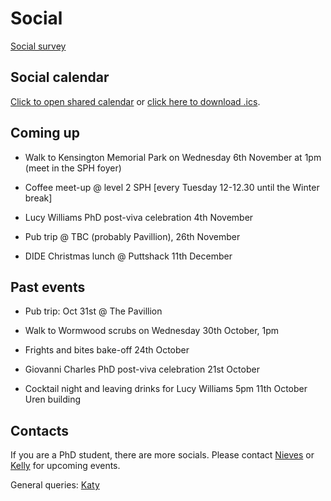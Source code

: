 # Social

[Social survey](https://forms.gle/KC9pEdhDQK7KJWRn9)

## Social calendar

[Click to open shared calendar](https://outlook.office365.com/owa/calendar/6aac4f3cd5c14f7596ff96d463425c49@imperial.ac.uk/be78b35d280f4ad5be57b18a7a0e29285218192955509845337/calendar.html) or [click here to download .ics](https://outlook.office365.com/owa/calendar/6aac4f3cd5c14f7596ff96d463425c49@imperial.ac.uk/be78b35d280f4ad5be57b18a7a0e29285218192955509845337/calendar.ics).

## Coming up

* Walk to Kensington Memorial Park on Wednesday 6th November at 1pm (meet in the SPH foyer)

* Coffee meet-up @ level 2 SPH [every Tuesday 12-12.30 until the Winter break]
    
* Lucy Williams PhD post-viva celebration 4th November

* Pub trip @ TBC (probably Pavillion), 26th November

* DIDE Christmas lunch @ Puttshack 11th December

## Past events
* Pub trip: Oct 31st @ The Pavillion

* Walk to Wormwood scrubs on Wednesday 30th October, 1pm

* Frights and bites bake-off 24th October

* Giovanni Charles PhD post-viva celebration 21st October

* Cocktail night and leaving drinks for Lucy Williams
  5pm 11th October Uren building

## Contacts

If you are a PhD student, there are more socials. Please contact [Nieves](mailto:n.derqui-fernandez@imperial.ac.uk) or [Kelly](mailto:k.mccain22@imperial.ac.uk) for upcoming events.

General queries: [Katy](mailto:k.gaythorpe@imperial.ac.uk)
